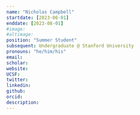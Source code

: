 ```yaml
---
name: "Nicholas Campbell"
startdate: [2023-06-01]
enddate: [2023-08-01]
#image:
#altimage:
position: "Summer Student"
subsequent: Undergraduate @ Stanford University
pronouns: "he/him/his"
email: 
scholar:
website:
UCSF:
twitter:
linkedin:
github:
orcid:
description:
---
```

